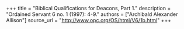 +++
title = "Biblical Qualifications for Deacons, Part 1."
description = "Ordained Servant 6 no. 1 (1997): 4-9."
authors = ["Archibald Alexander Allison"]
source_url = "http://www.opc.org/OS/html/V6/1b.html"
+++
